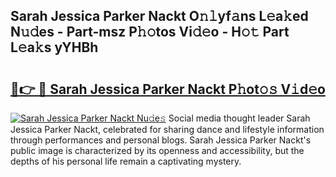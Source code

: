 ## Sarah Jessica Parker Nackt O𝚗𝚕yf𝚊ns L𝚎a𝚔ed N𝚞𝚍es - Part-msz P𝚑𝚘tos Vi𝚍𝚎o - H𝚘𝚝 Part L𝚎a𝚔s yYHBh

# <h2><a href="http://kf0245.oniu.top/?m=Sarah+Jessica+Parker+Nackt">🔗👉 🔴 Sarah Jessica Parker Nackt P𝚑ot𝚘𝚜 V𝚒d𝚎o</a></h2>

[![Sarah Jessica Parker Nackt Nu𝚍e𝚜](https://i.imgur.com/0qMVB7G.gif)](http://kf0245.oniu.top/?m=Sarah+Jessica+Parker+Nackt)
Social media thought leader Sarah Jessica Parker Nackt, celebrated for sharing dance and lifestyle information through performances and personal blogs. Sarah Jessica Parker Nackt's public image is characterized by its openness and accessibility, but the depths of his personal life remain a captivating mystery.  
